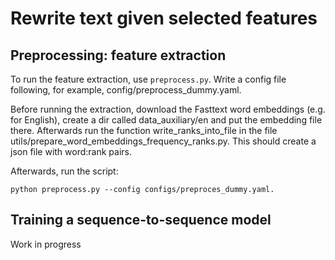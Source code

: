 # Rewrite text given selected features

## Preprocessing: feature extraction
To run the feature extraction, use `preprocess.py`. Write a config file following, for example, config/preprocess_dummy.yaml.

Before running the extraction, download the Fasttext word embeddings (e.g. for English), create a dir called data_auxiliary/en and put the embedding file there. Afterwards run the function write\_ranks\_into\_file in the file utils/prepare\_word\_embeddings\_frequency\_ranks.py. This should create a json file with word:rank pairs.

Afterwards, run the script:

`python preprocess.py --config configs/preproces_dummy.yaml.`

## Training a sequence-to-sequence model
Work in progress


